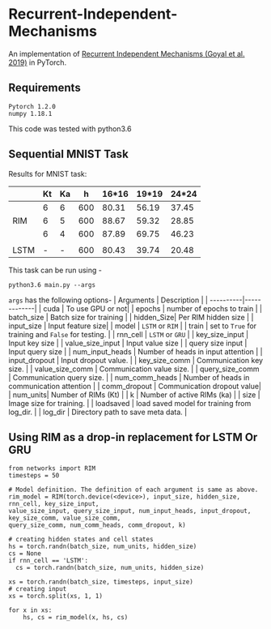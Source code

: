 # Recurrent-Independent-Mechanisms

An implementation of [Recurrent Independent Mechanisms (Goyal et al. 2019)](https://arxiv.org/pdf/1909.10893.pdf) in PyTorch.

## Requirements
```
Pytorch 1.2.0
numpy 1.18.1
```
This code was tested with python3.6

## Sequential MNIST Task
Results for MNIST task:

|      | Kt | Ka | h   | 16*16 | 19*19 | 24*24 |
|------|----|----|-----|-------|-------|-------|
|      | 6  | 6  | 600 | 80.31 | 56.19 | 37.45 |
| RIM  | 6  | 5  | 600 | 88.67 | 59.32 | 28.85 |
|      | 6  | 4  | 600 | 87.89 | 69.75 | 46.23 |
|      |    |    |     |       |       |       |
| LSTM | -  | -  | 600 | 80.43 | 39.74 | 20.48 |

This task can be run using - 
```
python3.6 main.py --args
```
`args` has the following options-
| Arguments | Description |
| ----------|-------------|
| cuda | To use GPU or not|
| epochs | number of epochs to train |
| batch_size | Batch size for training |
| hidden_Size| Per RIM hidden size |
| input_size | Input feature size|
| model | `LSTM` or `RIM` |
| train | set to `True` for training and `False` for testing. |
| rnn_cell | `LSTM` or `GRU` |
| key_size_input | Input key size |
| value_size_input | Input value size |
| query size input | Input query size |
| num_input_heads | Number of heads in input attention |
| input_dropout | Input dropout value. |
| key_size_comm | Communication key size. |
| value_size_comm | Communication value size. |
| query_size_comm | Communication query size. |
| num_comm_heads | Number of heads in communication attention  |
| comm_dropout | Communication dropout value|
| num_units| Number of RIMs (Kt) |
| k | Number of active RIMs (ka) |
| size | Image size for training. |
| loadsaved | load saved model for training from log_dir. |
| log_dir | Directory path to save meta data. |

## Using RIM as a drop-in replacement for LSTM Or GRU

```
from networks import RIM
timesteps = 50

# Model definition. The definition of each argument is same as above.
rim_model = RIM(torch.device(<device>), input_size, hidden_size, rnn_cell, key_size_input,
value_size_input, query_size_input, num_input_heads, input_dropout, key_size_comm, value_size_comm,
query_size_comm, num_comm_heads, comm_dropout, k)

# creating hidden states and cell states
hs = torch.randn(batch_size, num_units, hidden_size)
cs = None
if rnn_cell == 'LSTM':
  cs = torch.randn(batch_size, num_units, hidden_size)
  
xs = torch.randn(batch_size, timesteps, input_size)
# creating input
xs = torch.split(xs, 1, 1)

for x in xs:
    hs, cs = rim_model(x, hs, cs)
```



